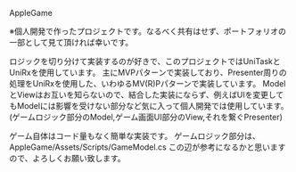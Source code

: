 
AppleGame

※個人開発で作ったプロジェクトです。なるべく共有はせず、ポートフォリオの一部として見て頂ければ幸いです。

ロジックを切り分けて実装するのが好きで、このプロジェクトではUniTaskとUniRxを使用しています。
主にMVPパターンで実装しており、Presenter周りの処理をUniRxを使用した、いわゆるMV(R)Pパターンで実装しています。
ModelとViewはお互いを知らないので、結合した実装にならず、例えばUIを変更してもModelには影響を受けない部分など気に入って個人開発では使用しています。
(ゲームロジック部分のModel,ゲーム画面UI部分のView,それを繋ぐPresenter)

ゲーム自体はコード量もなく簡単な実装です。
ゲームロジック部分は、AppleGame/Assets/Scripts/GameModel.cs この辺が参考になるかと思いますので、よろしくお願い致します。
